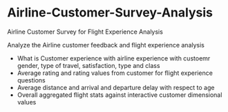 # Airline-Customer-Survey-Analysis
Airline Customer Survey for Flight Experience Analysis

Analyze the Airline customer feedback and flight experience analysis

- What is Customer experience with airline experience with custoemr gender, type of travel, satisfaction, type and class
- Average rating and rating values from customer for flight experience questions
- Average distance and arrival and departure delay with respect to age
- Overall aggregated flight stats against interactive customer dimensional values
